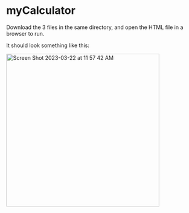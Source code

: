 # myCalculator

Download the 3 files in the same directory, and open the HTML file in a browser to run.

It should look something like this: 

<img width="405" alt="Screen Shot 2023-03-22 at 11 57 42 AM" src="https://user-images.githubusercontent.com/88947702/227008948-f5113560-7b5e-42cc-b44a-f6dc27a06d9e.png">
